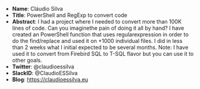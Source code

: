 * **Name**: Cláudio Silva
* **Title**: PowerShell and RegExp to convert code
* **Abstract**: I had a project where I needed to convert more than 100K lines of code. Can you imaginethe pain of doing it all by hand? I have created an PowerShell function that uses regularexpression in order to do the find/replace and used it on +1000 individual files. I did in less than 2 weeks what I initial expected to be several months.  Note: I have used it to convert from Firebird SQL to T-SQL flavor but you can use it to other goals.
* **Twitter**: @claudioessilva
* **SlackID**: @ClaudioESSilva
* **Blog**: https://claudioessilva.eu
